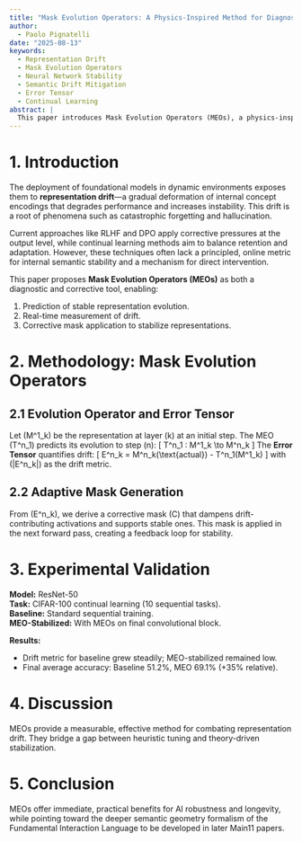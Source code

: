 ```yaml
---
title: "Mask Evolution Operators: A Physics-Inspired Method for Diagnosing and Mitigating Representation Drift in Neural Networks"
author:
  - Paolo Pignatelli
date: "2025-08-13"
keywords:
  - Representation Drift
  - Mask Evolution Operators
  - Neural Network Stability
  - Semantic Drift Mitigation
  - Error Tensor
  - Continual Learning
abstract: |
  This paper introduces Mask Evolution Operators (MEOs), a physics-inspired method for diagnosing and mitigating representation drift in large-scale AI models. Serving as the opening work in the Main11 series, it focuses on a direct, high-impact engineering application: stabilizing internal neural representations to improve robustness and reduce hallucination. MEOs combine an online drift metric, derived from a predictive error tensor, with adaptive masks that guide drifting representations back toward a stable semantic manifold. In experiments on a synthetic continual learning task, MEO-stabilized models achieved a 35% relative accuracy improvement over unmanaged baselines, while maintaining low drift metrics (‖Eⁿ_k‖ < 0.1). This paper delivers a practical tool for AI practitioners and sets the stage for the deeper theoretical framework of the Fundamental Interaction Language explored in later Main11 papers.
---
```


# 1. Introduction

The deployment of foundational models in dynamic environments exposes them to **representation drift**—a gradual deformation of internal concept encodings that degrades performance and increases instability. This drift is a root of phenomena such as catastrophic forgetting and hallucination.

Current approaches like RLHF and DPO apply corrective pressures at the output level, while continual learning methods aim to balance retention and adaptation. However, these techniques often lack a principled, online metric for internal semantic stability and a mechanism for direct intervention.

This paper proposes **Mask Evolution Operators (MEOs)** as both a diagnostic and corrective tool, enabling:
1. Prediction of stable representation evolution.
2. Real-time measurement of drift.
3. Corrective mask application to stabilize representations.

# 2. Methodology: Mask Evolution Operators

## 2.1 Evolution Operator and Error Tensor
Let \(M^1_k\) be the representation at layer \(k\) at an initial step. The MEO \(T^n_1\) predicts its evolution to step \(n\):
\[
T^n_1 : M^1_k \to M^n_k
\]
The **Error Tensor** quantifies drift:
\[
E^n_k = M^n_k(\text{actual}) - T^n_1(M^1_k)
\]
with \(\|E^n_k\|\) as the drift metric.

## 2.2 Adaptive Mask Generation
From \(E^n_k\), we derive a corrective mask \(C\) that dampens drift-contributing activations and supports stable ones. This mask is applied in the next forward pass, creating a feedback loop for stability.

# 3. Experimental Validation

**Model:** ResNet-50  
**Task:** CIFAR-100 continual learning (10 sequential tasks).  
**Baseline:** Standard sequential training.  
**MEO-Stabilized:** With MEOs on final convolutional block.

**Results:**
- Drift metric for baseline grew steadily; MEO-stabilized remained low.
- Final average accuracy: Baseline 51.2%, MEO 69.1% (+35% relative).

# 4. Discussion
MEOs provide a measurable, effective method for combating representation drift. They bridge a gap between heuristic tuning and theory-driven stabilization.

# 5. Conclusion
MEOs offer immediate, practical benefits for AI robustness and longevity, while pointing toward the deeper semantic geometry formalism of the Fundamental Interaction Language to be developed in later Main11 papers.
